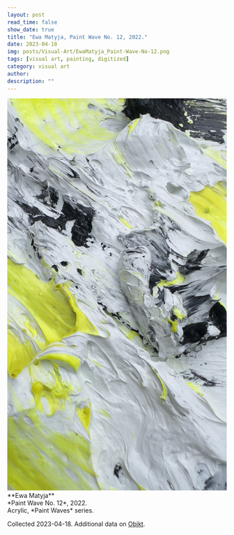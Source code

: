 ```yaml
---
layout: post
read_time: false
show_date: true
title: "Ewa Matyja, Paint Wave No. 12, 2022."
date: 2023-04-18
img: posts/Visual-Art/EwaMatyja_Paint-Wave-No-12.png
tags: [visual art, painting, digitized]
category: visual art
author: 
description: ""
---
```


<img src='./assets/img/posts/Visual-Art/EwaMatyja_Paint-Wave-No-12.png'>

<br>
**Ewa Matyja**
<br>*Paint Wave No. 12*, 2022.
<br>Acrylic, *Paint Waves* series.

 <div class="page-separator"></div>

Collected 2023-04-18. Additional data on [Objkt](https://objkt.com/tokens/KT1Bwnq1RpcawKqYemofs6KrjL3aNCjpTXwh/11).

